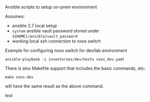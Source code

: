 Ansible scripts to setup on-prem environment

Assumes:
- ansible 2.7 local setup
- `system` ansible vault password stored under `${HOME}/ansible/vault_password`
- working local ssh connection to nxos switch

Example for configuring nxos switch for dev/lab environment

```
ansible-playbook -i inventories/dev/hosts nxos_dev.yaml
```

There is also Makefile support that includes the basic commands, etc:

```
make nxos-dev
```
will have the same result as the above command.

test
